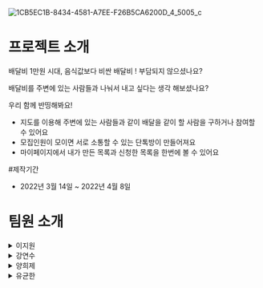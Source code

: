 ![1CB5EC1B-8434-4581-A7EE-F26B5CA6200D_4_5005_c](https://user-images.githubusercontent.com/82556064/158778392-f09e999d-c475-41ea-b944-b9288e1d277e.jpeg)

# 프로젝트 소개
배달비 1만원 시대, 음식값보다 비싼 배달비 ! 부담되지 않으셨나요?

배달비를 주변에 있는 사람들과 나눠서 내고 싶다는 생각 해보셨나요?

우리 함께 반띵해봐요!

- 지도를 이용해 주변에 있는 사람들과 같이 배달을 같이 할 사람을 구하거나 참여할 수 있어요
- 모집인원이 모이면 서로 소통할 수 있는 단톡방이 만들어져요
- 마이페이지에서 내가 만든 목록과 신청한 목록을 한번에 볼 수 있어요

#제작기간
- 2022년 3월 14일 ~ 2022년 4월 8일


# 팀원 소개 
<details>
<summary>이지원</summary>
<div markdown="1">    
   
💁‍♀️ **프론트엔드 팀장**
- 글 등록 CRUD
- 랜딩페이지
- 마이페이지
</div>
</details>


<details>
<summary>강연수</summary>
<div markdown="1"> 
      
💁‍♀️ **프론트엔드**
- 유저 CRUD 
- 비밀번호 찾기
- 메인페이지

</div>
</details>


<details>
<summary>양희제</summary>
<div markdown="1">    
   
💁‍♂️ **백엔드**



</div>
</details>

<details>
<summary>유균한</summary>
<div markdown="1">    
   
💁‍♂️ **백엔드**


</div>
</details>
